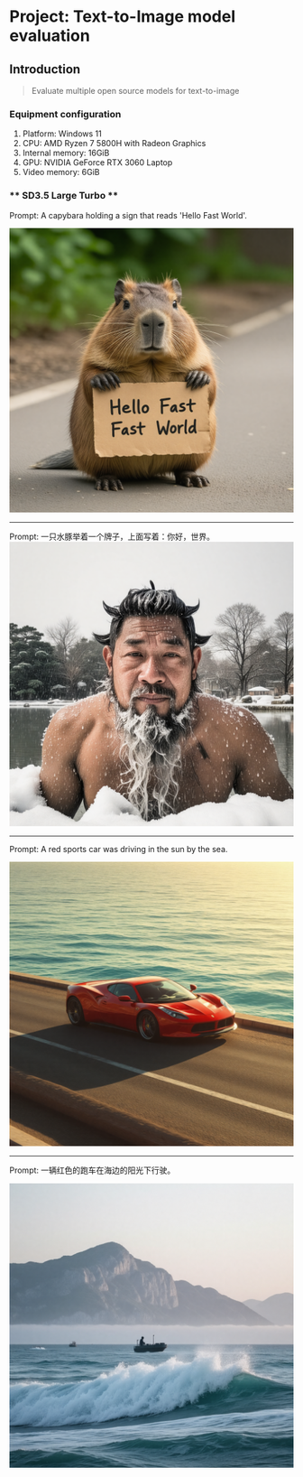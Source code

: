 # Project: Text-to-Image model evaluation

## Introduction

> Evaluate multiple open source models for text-to-image

### Equipment configuration

1. Platform: Windows 11
2. CPU: AMD Ryzen 7 5800H with Radeon Graphics
3. Internal memory: 16GiB
4. GPU: NVIDIA GeForce RTX 3060 Laptop
5. Video memory: 6GiB

### ** SD3.5 Large Turbo **

Prompt: A capybara holding a sign that reads 'Hello Fast World'.

[//]: # (![]&#40;https://github.com/Anopoke/Text2Image/blob/main/statics/images/sd35lt_1.png&#41;)
![A capybara holding a sign that reads 'Hello Fast World'.](./statics/images/sd35lt_0.png)

---

Prompt: 一只水豚举着一个牌子，上面写着：你好，世界。
![一只水豚举着一个牌子，上面写着：你好，世界。](./statics/images/sd35lt_1.png)

---

Prompt: A red sports car was driving in the sun by the sea.

![A red sports car was driving in the sun by the sea.](./statics/images/sd35lt_2.png)

---

Prompt: 一辆红色的跑车在海边的阳光下行驶。

![一辆红色的跑车在海边的阳光下行驶。](./statics/images/sd35lt_3.png)
